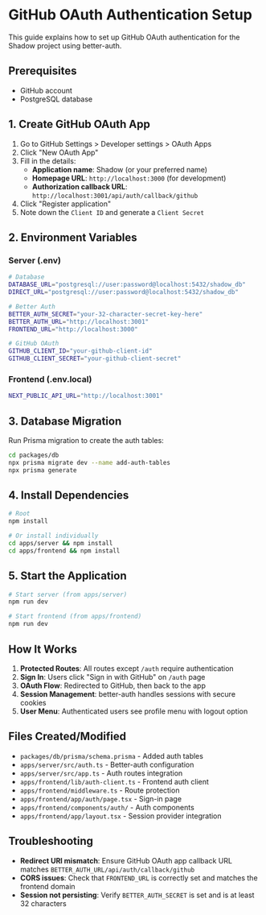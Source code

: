 # GitHub OAuth Authentication Setup

This guide explains how to set up GitHub OAuth authentication for the Shadow project using better-auth.

## Prerequisites

- GitHub account
- PostgreSQL database

## 1. Create GitHub OAuth App

1. Go to GitHub Settings > Developer settings > OAuth Apps
2. Click "New OAuth App"
3. Fill in the details:
   - **Application name**: Shadow (or your preferred name)
   - **Homepage URL**: `http://localhost:3000` (for development)
   - **Authorization callback URL**: `http://localhost:3001/api/auth/callback/github`
4. Click "Register application"
5. Note down the `Client ID` and generate a `Client Secret`

## 2. Environment Variables

### Server (.env)
```bash
# Database
DATABASE_URL="postgresql://user:password@localhost:5432/shadow_db"
DIRECT_URL="postgresql://user:password@localhost:5432/shadow_db"

# Better Auth
BETTER_AUTH_SECRET="your-32-character-secret-key-here"
BETTER_AUTH_URL="http://localhost:3001"
FRONTEND_URL="http://localhost:3000"

# GitHub OAuth
GITHUB_CLIENT_ID="your-github-client-id"
GITHUB_CLIENT_SECRET="your-github-client-secret"
```

### Frontend (.env.local)
```bash
NEXT_PUBLIC_API_URL="http://localhost:3001"
```

## 3. Database Migration

Run Prisma migration to create the auth tables:

```bash
cd packages/db
npx prisma migrate dev --name add-auth-tables
npx prisma generate
```

## 4. Install Dependencies

```bash
# Root
npm install

# Or install individually
cd apps/server && npm install
cd apps/frontend && npm install
```

## 5. Start the Application

```bash
# Start server (from apps/server)
npm run dev

# Start frontend (from apps/frontend) 
npm run dev
```

## How It Works

1. **Protected Routes**: All routes except `/auth` require authentication
2. **Sign In**: Users click "Sign in with GitHub" on `/auth` page
3. **OAuth Flow**: Redirected to GitHub, then back to the app
4. **Session Management**: better-auth handles sessions with secure cookies
5. **User Menu**: Authenticated users see profile menu with logout option

## Files Created/Modified

- `packages/db/prisma/schema.prisma` - Added auth tables
- `apps/server/src/auth.ts` - Better-auth configuration
- `apps/server/src/app.ts` - Auth routes integration
- `apps/frontend/lib/auth-client.ts` - Frontend auth client
- `apps/frontend/middleware.ts` - Route protection
- `apps/frontend/app/auth/page.tsx` - Sign-in page
- `apps/frontend/components/auth/` - Auth components
- `apps/frontend/app/layout.tsx` - Session provider integration

## Troubleshooting

- **Redirect URI mismatch**: Ensure GitHub OAuth app callback URL matches `BETTER_AUTH_URL/api/auth/callback/github`
- **CORS issues**: Check that `FRONTEND_URL` is correctly set and matches the frontend domain
- **Session not persisting**: Verify `BETTER_AUTH_SECRET` is set and is at least 32 characters